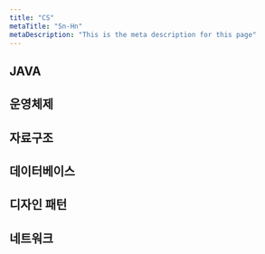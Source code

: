 ```yaml
---
title: "CS"
metaTitle: "Sn-Hn"
metaDescription: "This is the meta description for this page"
---
```


## JAVA


## 운영체제


## 자료구조


## 데이터베이스


## 디자인 패턴


## 네트워크




